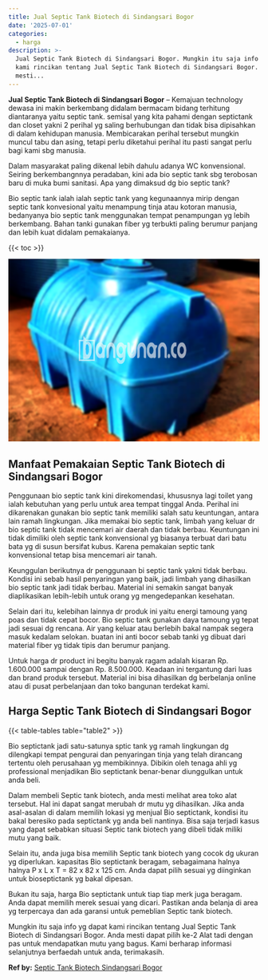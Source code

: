 ```yaml
---
title: Jual Septic Tank Biotech di Sindangsari Bogor
date: '2025-07-01'
categories:
  - harga
description: >-
  Jual Septic Tank Biotech di Sindangsari Bogor. Mungkin itu saja info yg dapat
  kami rincikan tentang Jual Septic Tank Biotech di Sindangsari Bogor. Anda
  mesti...
---
```


**Jual Septic Tank Biotech di Sindangsari Bogor** – Kemajuan technology dewasa ini makin berkembang didalam bermacam bidang terhitung diantaranya yaitu septic tank. semisal yang kita pahami dengan septictank dan closet yakni 2 perihal yg saling berhubungan dan tidak bisa dipisahkan di dalam kehidupan manusia. Membicarakan perihal tersebut mungkin muncul tabu dan asing, tetapi perlu diketahui perihal itu pasti sangat perlu bagi kami sbg manusia.

Dalam masyarakat paling dikenal lebih dahulu adanya WC konvensional. Seiring berkembangnnya peradaban, kini ada bio septic tank sbg terobosan baru di muka bumi sanitasi. Apa yang dimaksud dg bio septic tank?

Bio septic tank ialah ialah septic tank yang kegunaannya mirip dengan septic tank konvesional yaitu menampung tinja atau kotoran manusia, bedanyanya bio septic tank menggunakan tempat penampungan yg lebih berkembang. Bahan tanki gunakan fiber yg terbukti paling berumur panjang dan lebih kuat didalam pemakaianya.

{{< toc >}}

![Jual Septic Tank Biotech di Sindangsari Bogor](/images/jual-bio-septictank-15.png)

## Manfaat Pemakaian Septic Tank Biotech di Sindangsari Bogor

Penggunaan bio septic tank kini direkomendasi, khususnya lagi toilet yang ialah kebutuhan yang perlu untuk area tempat tinggal Anda. Perihal ini dikarenakan gunakan bio septic tank memiliki salah satu keuntungan, antara lain ramah lingkungan. Jika memakai bio septic tank, limbah yang keluar dr bio septic tank tidak mencemari air daerah dan tidak berbau. Keuntungan ini tidak dimiliki oleh septic tank konvensional yg biasanya terbuat dari batu bata yg di susun bersifat kubus. Karena pemakaian septic tank konvensional tetap bisa mencemari air tanah.

Keunggulan berikutnya dr penggunaan bi septic tank yakni tidak berbau. Kondisi ini sebab hasil penyaringan yang baik, jadi limbah yang dihasilkan bio septic tank jadi tidak berbau. Material ini semakin sangat banyak diaplikasikan lebih-lebih untuk orang yg mengedepankan kesehatan.

Selain dari itu, kelebihan lainnya dr produk ini yaitu energi tamoung yang poas dan tidak cepat bocor. Bio septic tank gunakan daya tamoung yg tepat jadi sesuai dg rencana. Air yang keluar atau berlebih bakal nampak segera masuk kedalam selokan. buatan ini anti bocor sebab tanki yg dibuat dari material fiber yg tidak tipis dan berumur panjang.

Untuk harga dr product ini begitu banyak ragam adalah kisaran Rp. 1.600.000 sampai dengan Rp. 8.500.000. Keadaan ini tergantung dari luas dan brand produk tersebut. Material ini bisa dihasilkan dg berbelanja online atau di pusat perbelanjaan dan toko bangunan terdekat kami.

## Harga Septic Tank Biotech di Sindangsari Bogor

{{< table-tables table="table2" >}}

Bio septictank jadi satu-satunya sptic tank yg ramah lingkungan dg dilengkapi tempat pengurai dan penyaringan tinja yang telah dirancang tertentu oleh perusahaan yg membikinnya. Dibikin oleh tenaga ahli yg professional menjadikan Bio septictank benar-benar diunggulkan untuk anda beli.

Dalam membeli Septic tank biotech, anda mesti melihat area toko alat tersebut. Hal ini dapat sangat merubah dr mutu yg dihasilkan. Jika anda asal-asalan di dalam memilih lokasi yg menjual Bio septictank, kondisi itu bakal beresiko pada septictank yg anda beli nantinya. Bisa saja terjadi kasus yang dapat sebabkan situasi Septic tank biotech yang dibeli tidak miliki mutu yang baik.

Selain itu, anda juga bisa memilih Septic tank biotech yang cocok dg ukuran yg diperlukan. kapasitas Bio septictank beragam, sebagaimana halnya halnya P x L x T = 82 x 82 x 125 cm. Anda dapat pilih sesuai yg diinginkan untuk bioseptictank yg bakal dipesan.

Bukan itu saja, harga Bio septictank untuk tiap tiap merk juga beragam. Anda dapat memilih merek sesuai yang dicari. Pastikan anda belanja di area yg terpercaya dan ada garansi untuk pemeblian Septic tank biotech.

Mungkin itu saja info yg dapat kami rincikan tentang Jual Septic Tank Biotech di Sindangsari Bogor. Anda mesti dapat pilih ke-2 Alat tadi dengan pas untuk mendapatkan mutu yang bagus. Kami berharap informasi selanjutnya berfaedah untuk anda, terimakasih.

**Ref by:** [Septic Tank Biotech Sindangsari Bogor](https://id.wikipedia.org/wiki/Septic)

